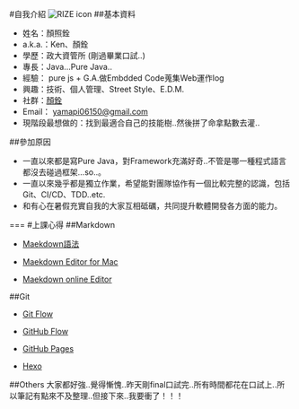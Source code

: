 #自我介紹
![RIZE icon](https://goo.gl/RWOMZV)
##基本資料
* 姓名：顏照銓       
* a.k.a.：Ken、顏銓 
* 學歷：政大資管所 (剛過畢業口試..)
* 專長：Java...Pure Java..        
* 經驗： pure js + G.A.做Embdded Code蒐集Web運作log        
* 興趣：技術、個人管理、Street Style、E.D.M.
* 社群：[顏銓](https://www.facebook.com/boyij2)
* Email： <yamapi06150@gmail.com> 
* 現階段最想做的：找到最適合自己的技能樹..然後拼了命拿點數去灌..

##參加原因

* 一直以來都是寫Pure Java，對Framework充滿好奇..不管是哪一種程式語言都沒去碰過框架...so..。
* 一直以來幾乎都是獨立作業，希望能對團隊協作有一個比較完整的認識，包括Git、CI/CD、TDD..etc.
* 和有心在暑假充實自我的大家互相砥礪，共同提升軟體開發各方面的能力。

===
#上課心得
##Markdown
* [Maekdown語法](http://markdown.tw/)

* [Maekdown Editor for Mac](http://markdown.tw/)
*  [Maekdown online Editor](http://dillinger.io/)

##Git
* [Git Flow](http://hellojs.readbook.tw/vcs/git/flow/)

* [GitHub Flow](http://hellojs.readbook.tw/vcs/git/githubflow/)

*  [GitHub Pages](https://pages.github.com/)

*  [Hexo](https://hexo.io/)

##Others
大家都好強..覺得慚愧..昨天剛final口試完..所有時間都花在口試上..所以筆記有點來不及整理..但接下來..我要衝了！！！